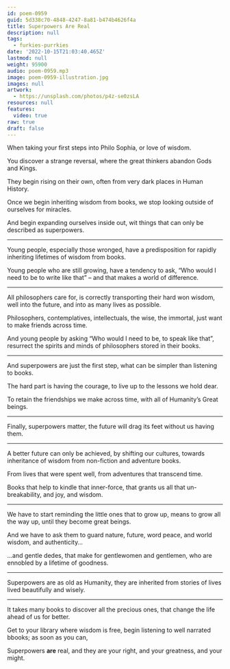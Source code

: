 ```yaml
---
id: poem-0959
guid: 5d338c70-4848-4247-8a81-b474b4626f4a
title: Superpowers Are Real
description: null
tags:
  - furkies-purrkies
date: '2022-10-15T21:03:40.465Z'
lastmod: null
weight: 95900
audio: poem-0959.mp3
image: poem-0959-illustration.jpg
images: null
artwork:
  - https://unsplash.com/photos/p4z-se0zsLA
resources: null
features:
  video: true
raw: true
draft: false
---
```


When taking your first steps into Philo Sophia,
or love of wisdom.

You discover a strange reversal,
where the great thinkers abandon Gods and Kings.

They begin rising on their own,
often from very dark places in Human History.

Once we begin inheriting wisdom from books,
we stop looking outside of ourselves for miracles.

And begin expanding ourselves inside out,
wit things that can only be described as superpowers.

---

Young people, especially those wronged,
have a predisposition for rapidly inheriting lifetimes of wisdom from books.

Young people who are still growing, have a tendency to ask,
“Who would I need to be to write like that” – and that makes a world of difference.

---

All philosophers care for, is correctly transporting their hard won wisdom,
well into the future, and into as many lives as possible.

Philosophers, contemplatives, intellectuals,
the wise, the immortal, just want to make friends across time.

And young people by asking “Who would I need to be, to speak like that”,
resurrect the spirits and minds of philosophers stored in their books.

---

And superpowers are just the first step,
what can be simpler than listening to books.

The hard part is having the courage,
to live up to the lessons we hold dear.

To retain the friendships we make across time,
with all of Humanity’s Great beings.

---

Finally, superpowers matter,
the future will drag its feet without us having them.

---

A better future can only be achieved, by shifting our cultures,
towards inheritance of wisdom from non-fiction and adventure books.

From lives that were spent well,
from adventures that transcend time.

Books that help to kindle that inner-force,
that grants us all that un-breakability, and joy, and wisdom.

---

We have to start reminding the little ones that to grow up,
means to grow all the way up, until they become great beings.

And we have to ask them to guard nature, future, word peace,
and world wisdom, and authenticity…

...and gentle dedes, that make for gentlewomen and gentlemen,
who are ennobled by a lifetime of goodness.

---

Superpowers are as old as Humanity,
they are inherited from stories of lives lived beautifully and wisely.

---

It takes many books to discover all the precious ones,
that change the life ahead of us for better.

Get to your library where wisdom is free,
begin listening to well narrated bbooks; as soon as you can,

Superpowers __are__ real, and they are your right,
and your greatness, and your might.